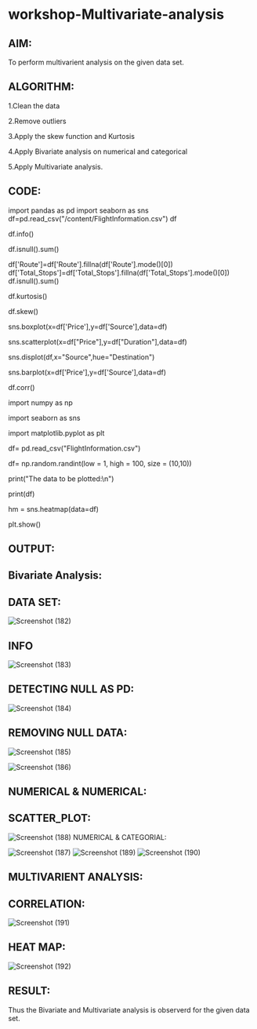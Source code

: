 # workshop-Multivariate-analysis
## AIM:

To perform multivarient analysis on the given data set.
## ALGORITHM:

1.Clean the data

2.Remove outliers

3.Apply the skew function and Kurtosis

4.Apply Bivariate analysis on numerical and categorical

5.Apply Multivariate analysis.
## CODE:
import pandas as pd
import seaborn as sns
df=pd.read_csv("/content/FlightInformation.csv")
df

df.info()

df.isnull().sum()

df['Route']=df['Route'].fillna(df['Route'].mode()[0])
df['Total_Stops']=df['Total_Stops'].fillna(df['Total_Stops'].mode()[0])
df.isnull().sum()

df.kurtosis()

df.skew()

sns.boxplot(x=df['Price'],y=df['Source'],data=df)

sns.scatterplot(x=df["Price"],y=df["Duration"],data=df)

sns.displot(df,x="Source",hue="Destination")

sns.barplot(x=df['Price'],y=df['Source'],data=df)

df.corr()

import numpy as np

import seaborn as sns

import matplotlib.pyplot as plt

df= pd.read_csv("FlightInformation.csv")

df= np.random.randint(low = 1, high = 100, size = (10,10))

print("The data to be plotted:\n")

print(df)

hm = sns.heatmap(data=df)

plt.show()


## OUTPUT:

## Bivariate Analysis:

## DATA SET:

![Screenshot (182)](https://user-images.githubusercontent.com/118671457/229584571-227f82fe-5df2-4b40-8c8d-76c7879b0be2.png)
## INFO

![Screenshot (183)](https://user-images.githubusercontent.com/118671457/229584653-afbcf031-ea37-4a2c-8323-a55e278351d3.png)
## DETECTING NULL AS PD:

![Screenshot (184)](https://user-images.githubusercontent.com/118671457/229584672-79329203-e310-4032-9e8c-b40df0365eb0.png)
## REMOVING NULL DATA:

![Screenshot (185)](https://user-images.githubusercontent.com/118671457/229584680-313841be-731b-421b-9217-af6b8a332a7c.png)

![Screenshot (186)](https://user-images.githubusercontent.com/118671457/229584720-ae0c0f5b-6a20-4f48-b163-8a6d92ecdc3d.png)

## NUMERICAL & NUMERICAL:

## SCATTER_PLOT:

![Screenshot (188)](https://user-images.githubusercontent.com/118671457/229584790-6083c861-0382-4e8c-afed-a3e86a12c671.png)
NUMERICAL & CATEGORIAL:

![Screenshot (187)](https://user-images.githubusercontent.com/118671457/229584759-21232ef2-991c-4a78-a232-6498a77e81f6.png)
![Screenshot (189)](https://user-images.githubusercontent.com/118671457/229584841-3f6f4dbb-f716-4d86-98b3-a07909907ba4.png)
![Screenshot (190)](https://user-images.githubusercontent.com/118671457/229584862-e8fbbc88-b386-4a1f-9f64-ffb758e151d6.png)
## MULTIVARIENT ANALYSIS:

## CORRELATION:

![Screenshot (191)](https://user-images.githubusercontent.com/118671457/229584876-0cdc786b-3ca1-49aa-ac2e-da961bbcce9f.png)
## HEAT MAP:

![Screenshot (192)](https://user-images.githubusercontent.com/118671457/229584892-894ac220-279a-4e62-a651-a74c8788c2a8.png)

## RESULT:

Thus the Bivariate and Multivariate analysis is observerd for the given data set.
